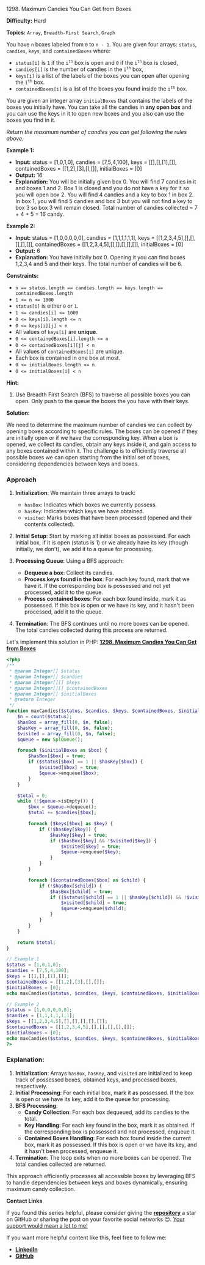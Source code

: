 1298\. Maximum Candies You Can Get from Boxes

**Difficulty:** Hard

**Topics:** `Array`, `Breadth-First Search`, `Graph`

You have `n` boxes labeled from `0` to `n - 1`. You are given four arrays: `status`, `candies`, `keys`, and `containedBoxes` where:

- `status[i]` is `1` if the <code>i<sup>th</sup></code> box is open and `0` if the <code>i<sup>th</sup></code> box is closed,
- `candies[i]` is the number of candies in the <code>i<sup>th</sup></code> box,
- `keys[i]` is a list of the labels of the boxes you can open after opening the <code>i<sup>th</sup></code> box.
- `containedBoxes[i]` is a list of the boxes you found inside the <code>i<sup>th</sup></code> box.

You are given an integer array `initialBoxes` that contains the labels of the boxes you initially have. You can take all the candies in **any open box** and you can use the keys in it to open new boxes and you also can use the boxes you find in it.

Return _the maximum number of candies you can get following the rules above_.

**Example 1:**

- **Input:** status = [1,0,1,0], candies = [7,5,4,100], keys = [[],[],[1],[]], containedBoxes = [[1,2],[3],[],[]], initialBoxes = [0]
- **Output:** 16
- **Explanation:** You will be initially given box 0. You will find 7 candies in it and boxes 1 and 2.
  Box 1 is closed and you do not have a key for it so you will open box 2. You will find 4 candies and a key to box 1 in box 2.
  In box 1, you will find 5 candies and box 3 but you will not find a key to box 3 so box 3 will remain closed.
  Total number of candies collected = 7 + 4 + 5 = 16 candy.

**Example 2:**

- **Input:** status = [1,0,0,0,0,0], candies = [1,1,1,1,1,1], keys = [[1,2,3,4,5],[],[],[],[],[]], containedBoxes = [[1,2,3,4,5],[],[],[],[],[]], initialBoxes = [0]
- **Output:** 6
- **Explanation:** You have initially box 0. Opening it you can find boxes 1,2,3,4 and 5 and their keys.
  The total number of candies will be 6.



**Constraints:**

- `n == status.length == candies.length == keys.length == containedBoxes.length`
- `1 <= n <= 1000`
- `status[i]` is either `0` or `1`.
- `1 <= candies[i] <= 1000`
- `0 <= keys[i].length <= n`
- `0 <= keys[i][j] < n`
- All values of `keys[i]` are **unique**.
- `0 <= containedBoxes[i].length <= n`
- `0 <= containedBoxes[i][j] < n`
- All values of `containedBoxes[i]` are unique.
- Each box is contained in one box at most.
- `0 <= initialBoxes.length <= n`
- `0 <= initialBoxes[i] < n`


**Hint:**
1. Use Breadth First Search (BFS) to traverse all possible boxes you can open. Only push to the queue the boxes the you have with their keys.



**Solution:**

We need to determine the maximum number of candies we can collect by opening boxes according to specific rules. The boxes can be opened if they are initially open or if we have the corresponding key. When a box is opened, we collect its candies, obtain any keys inside it, and gain access to any boxes contained within it. The challenge is to efficiently traverse all possible boxes we can open starting from the initial set of boxes, considering dependencies between keys and boxes.

### Approach
1. **Initialization**: We maintain three arrays to track:
    - `hasBox`: Indicates which boxes we currently possess.
    - `hasKey`: Indicates which keys we have obtained.
    - `visited`: Marks boxes that have been processed (opened and their contents collected).

2. **Initial Setup**: Start by marking all initial boxes as possessed. For each initial box, if it is open (status is 1) or we already have its key (though initially, we don't), we add it to a queue for processing.

3. **Processing Queue**: Using a BFS approach:
    - **Dequeue a box**: Collect its candies.
    - **Process keys found in the box**: For each key found, mark that we have it. If the corresponding box is possessed and not yet processed, add it to the queue.
    - **Process contained boxes**: For each box found inside, mark it as possessed. If this box is open or we have its key, and it hasn't been processed, add it to the queue.

4. **Termination**: The BFS continues until no more boxes can be opened. The total candies collected during this process are returned.

Let's implement this solution in PHP: **[1298. Maximum Candies You Can Get from Boxes](https://github.com/mah-shamim/leet-code-in-php/tree/main/algorithms/001298-maximum-candies-you-can-get-from-boxes/solution.php)**

```php
<?php
/**
 * @param Integer[] $status
 * @param Integer[] $candies
 * @param Integer[][] $keys
 * @param Integer[][] $containedBoxes
 * @param Integer[] $initialBoxes
 * @return Integer
 */
function maxCandies($status, $candies, $keys, $containedBoxes, $initialBoxes) {
    $n = count($status);
    $hasBox = array_fill(0, $n, false);
    $hasKey = array_fill(0, $n, false);
    $visited = array_fill(0, $n, false);
    $queue = new SplQueue();

    foreach ($initialBoxes as $box) {
        $hasBox[$box] = true;
        if ($status[$box] == 1 || $hasKey[$box]) {
            $visited[$box] = true;
            $queue->enqueue($box);
        }
    }

    $total = 0;
    while (!$queue->isEmpty()) {
        $box = $queue->dequeue();
        $total += $candies[$box];

        foreach ($keys[$box] as $key) {
            if (!$hasKey[$key]) {
                $hasKey[$key] = true;
                if ($hasBox[$key] && !$visited[$key]) {
                    $visited[$key] = true;
                    $queue->enqueue($key);
                }
            }
        }

        foreach ($containedBoxes[$box] as $child) {
            if (!$hasBox[$child]) {
                $hasBox[$child] = true;
                if (($status[$child] == 1 || $hasKey[$child]) && !$visited[$child]) {
                    $visited[$child] = true;
                    $queue->enqueue($child);
                }
            }
        }
    }

    return $total;
}

// Example 1
$status = [1,0,1,0];
$candies = [7,5,4,100];
$keys = [[],[],[1],[]];
$containedBoxes = [[1,2],[3],[],[]];
$initialBoxes = [0];
echo maxCandies($status, $candies, $keys, $containedBoxes, $initialBoxes) . "\n"; // Output: 16

// Example 2
$status = [1,0,0,0,0,0];
$candies = [1,1,1,1,1,1];
$keys = [[1,2,3,4,5],[],[],[],[],[]];
$containedBoxes = [[1,2,3,4,5],[],[],[],[],[]];
$initialBoxes = [0];
echo maxCandies($status, $candies, $keys, $containedBoxes, $initialBoxes) . "\n"; // Output: 6
?>
```

### Explanation:

1. **Initialization**: Arrays `hasBox`, `hasKey`, and `visited` are initialized to keep track of possessed boxes, obtained keys, and processed boxes, respectively.
2. **Initial Processing**: For each initial box, mark it as possessed. If the box is open or we have its key, add it to the queue for processing.
3. **BFS Processing**:
    - **Candy Collection**: For each box dequeued, add its candies to the total.
    - **Key Handling**: For each key found in the box, mark it as obtained. If the corresponding box is possessed and not processed, enqueue it.
    - **Contained Boxes Handling**: For each box found inside the current box, mark it as possessed. If this box is open or we have its key, and it hasn't been processed, enqueue it.
4. **Termination**: The loop exits when no more boxes can be opened. The total candies collected are returned.

This approach efficiently processes all accessible boxes by leveraging BFS to handle dependencies between keys and boxes dynamically, ensuring maximum candy collection.

**Contact Links**

If you found this series helpful, please consider giving the **[repository](https://github.com/mah-shamim/leet-code-in-php)** a star on GitHub or sharing the post on your favorite social networks 😍. [Your support would mean a lot to me!](https://isolatedcompliments.com/v09uayg6h?key=a647d02f1aafcddaf10536d7cd00bd7c)

If you want more helpful content like this, feel free to follow me:

- **[LinkedIn](https://www.linkedin.com/in/arifulhaque/)**
- **[GitHub](https://github.com/mah-shamim)**